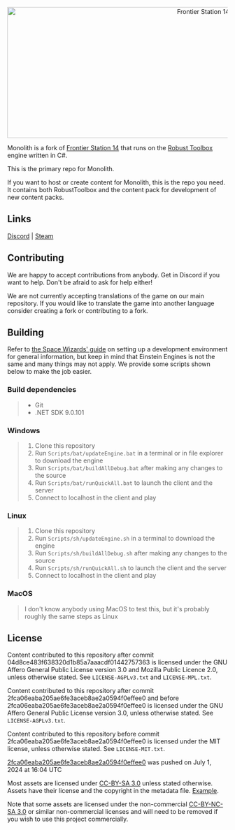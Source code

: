 <p align="center"> <img alt="Frontier Station 14" width="880" height="300" src="https://raw.githubusercontent.com/Monolith-Station/Monolith/89d435f0d2c54c4b0e6c3b1bf4493c9c908a6ac7/Resources/Textures/_Mono/Logo/logo.png?raw=true" /></p>

Monolith is a fork of [Frontier Station 14](https://github.com/new-frontiers-14/frontier-station-14) that runs on the [Robust Toolbox](https://github.com/space-wizards/RobustToolbox) engine written in C#.

This is the primary repo for Monolith.

If you want to host or create content for Monolith, this is the repo you need. It contains both RobustToolbox and the content pack for development of new content packs.

## Links

[Discord](https://discord.gg/mxY4h2JuUw) | [Steam](https://store.steampowered.com/app/1255460/Space_Station_14/)

## Contributing

We are happy to accept contributions from anybody. Get in Discord if you want to help. Don't be afraid to ask for help either!

We are not currently accepting translations of the game on our main repository. If you would like to translate the game into another language consider creating a fork or contributing to a fork.

## Building

Refer to [the Space Wizards' guide](https://docs.spacestation14.com/en/general-development/setup/setting-up-a-development-environment.html) on setting up a development environment for general information, but keep in mind that Einstein Engines is not the same and many things may not apply.
We provide some scripts shown below to make the job easier.

### Build dependencies

> - Git
> - .NET SDK 9.0.101


### Windows

> 1. Clone this repository
> 2. Run `Scripts/bat/updateEngine.bat` in a terminal or in file explorer to download the engine
> 3. Run `Scripts/bat/buildAllDebug.bat` after making any changes to the source
> 4. Run `Scripts/bat/runQuickAll.bat` to launch the client and the server
> 5. Connect to localhost in the client and play

### Linux

> 1. Clone this repository
> 2. Run `Scripts/sh/updateEngine.sh` in a terminal to download the engine
> 3. Run `Scripts/sh/buildAllDebug.sh` after making any changes to the source
> 4. Run `Scripts/sh/runQuickAll.sh` to launch the client and the server
> 5. Connect to localhost in the client and play

### MacOS

> I don't know anybody using MacOS to test this, but it's probably roughly the same steps as Linux

## License

Content contributed to this repository after commit 04d8ce483f638320d1b85a7aaacdf01442757363 is licensed under the GNU Affero General Public License version 3.0 and Mozilla Public Licence 2.0, unless otherwise stated. See `LICENSE-AGPLv3.txt` and `LICENSE-MPL.txt`.

Content contributed to this repository after commit 2fca06eaba205ae6fe3aceb8ae2a0594f0effee0 and before 2fca06eaba205ae6fe3aceb8ae2a0594f0effee0 is licensed under the GNU Affero General Public License version 3.0, unless otherwise stated. See `LICENSE-AGPLv3.txt`.

Content contributed to this repository before commit 2fca06eaba205ae6fe3aceb8ae2a0594f0effee0 is licensed under the MIT license, unless otherwise stated. See `LICENSE-MIT.txt`.


[2fca06eaba205ae6fe3aceb8ae2a0594f0effee0](https://github.com/new-frontiers-14/frontier-station-14/commit/2fca06eaba205ae6fe3aceb8ae2a0594f0effee0) was pushed on July 1, 2024 at 16:04 UTC

Most assets are licensed under [CC-BY-SA 3.0](https://creativecommons.org/licenses/by-sa/3.0/) unless stated otherwise. Assets have their license and the copyright in the metadata file. [Example](https://github.com/space-wizards/space-station-14/blob/master/Resources/Textures/Objects/Tools/crowbar.rsi/meta.json).

Note that some assets are licensed under the non-commercial [CC-BY-NC-SA 3.0](https://creativecommons.org/licenses/by-nc-sa/3.0/) or similar non-commercial licenses and will need to be removed if you wish to use this project commercially.
